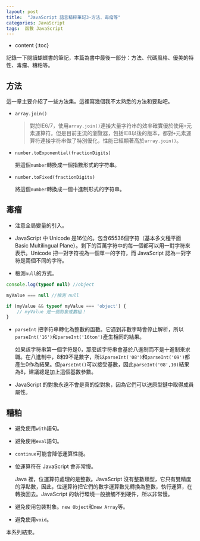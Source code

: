 ```yaml
---
layout: post
title:  "JavaScript 語言精粹筆記3-方法、毒瘤等"
categories: JavaScript
tags:  函數 JavaScript
---
```


* content
{:toc}

記錄一下閱讀蝴蝶書的筆記，本篇為書中最後一部分：方法、代碼風格、優美的特性、毒瘤、糟粕等。




## 方法

這一章主要介紹了一些方法集。這裡寫幾個我不太熟悉的方法和要點吧。

* `array.join()`

    > 對於IE6/7，使用`array.join()`連接大量字符串的效率確實優於使用`+`元素運算符。但是目前主流的瀏覽器，包括IE8以後的版本，都對`+`元素運算符連接字符串做了特別優化，性能已經顯著高於`array.join()`。

* `number.toExponential(fractionDigits)`

    把這個`number`轉換成一個指數形式的字符串。

* `number.toFixed(fractionDigits)`

    將這個`number`轉換成一個十進制形式的字符串。


## 毒瘤

* 注意全局變量的引入。

* JavaScript 中 Unicode 是16位的。包含65536個字符（基本多文種平面 Basic Multilingual Plane）。剩下的百萬字符中的每一個都可以用一對字符來表示。Unicode 把一對字符視為一個單一的字符，而 JavaScript 認為一對字符是兩個不同的字符。

* 檢測`null`的方式。

```js
console.log(typeof null) //object

myValue === null //檢測 null

if (myValue && typeof myValue === 'object') {
    // myValue 是一個對象或數組！
}
```

* `parseInt` 把字符串轉化為整數的函數。它遇到非數字時會停止解析，所以`parseInt('16')`和`parseInt('16ton')`產生相同的結果。

    如果該字符串第一個字符是0，那麼該字符串會基於八進制而不是十進制來求職。在八進制中，8和9不是數字，所以`parseInt('08')`和`parseInt('09')`都產生0作為結果。但`parseInt()`可以接受基數，因此`parseInt('08',10)`結果為8，建議總是加上這個基數參數。

* JavaScript 的對象永遠不會是真的空對象，因為它們可以送原型鏈中取得成員屬性。

## 糟粕

* 避免使用`with`語句。

* 避免使用`eval`語句。

* `continue`可能會降低運算性能。

* 位運算符在 JavaScript 會非常慢。

    Java 裡，位運算符處理的是整數。JavaScript 沒有整數類型，它只有雙精度的浮點數，因此，位運算符把它們的數字運算數先轉換為整數，執行運算，在轉換回去。JavaScript 的執行環境一般接觸不到硬件，所以非常慢。

* 避免使用包裝對象。`new Object`和`new Array`等。

* 避免使用`void`。

本系列結束。
